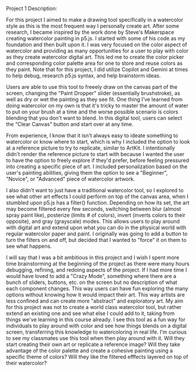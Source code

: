 Project 1 Description:

For this project I aimed to make a drawing tool specifically in a watercolor style as this is the most frequent way I personally create art. 
After some research, I became inspired by the work done by Steve's Makerspace creating watercolor painting in p5.js. I started with some of his 
code as my foundation and then built upon it. I was very focused on the color aspect of watercolor and providing as many opportunities for a 
user to play with color as they create watercolor digital art. This led me to create the color picker and corresponding color palette area for
one to store and reuse colors as they paint. Note that for this project, I did utilize Copilot and Gemini at times to help debug, research p5.js 
syntax, and help brainstorm ideas. 

Users are able to use this tool to freeely draw on the canvas part of the screen, changing the "Paint Dropper"
slider (essentially brushstroke), as well as dry or wet the painting as they see fit. One thing I've learned from doing watercolor on my own is that
it's tricky to master the amount of water to put on your brush at a time and the worse possible scenario is colors blending that you don't want to 
blend. In this digital tool, users can select the "Clear Canvas" button and start over at any time.

From experience, I know that it isn't always easy to ideate something to watercolor or know where to start, which is why I included the option
to look at a reference picture to try to replicate, similar to ArtKit. I intentionally didn't render the reference picture to start with 
because I wanted the user to have the option to freely explore if they'd prefer, before feeling pressured into creating a specific piece of art.
I included personalization based on the user's painting abilities, giving them the option to see a "Beginner", "Novice", or "Advanced" piece of 
watercolor artwork.

I also didn't want to just have a traditional watercolor tool, so I explored to see what other art effects I could perform on top of the canvas
area, when I stumbled upon p5.js has a filter() function. Depending on how its set, the art may become filtered every few seconds, switching 
between blur (almost spray paint like), posterize (limits # of colors), invert (inverts colors to their opposite), and gray (grayscale) modes.
This allows users to play around with digital art and extend upon what you can do in the physical world with regular watercolor paper and paint.
I originally was going to add a button to turn the filters on and off, but decided that I wanted to "force" it on them to see what happens.

I will say that I was a bit ambitious in this project and I wish I spent more time brainstorming at the beginning of the project as there 
were many hours debugging, refining, and redoing aspects of the project. If I had more time I would have loved to add a "Crazy Mode", something
where there are a bunch of sliders, buttons, etc. on the screen but no description of what each component changes. This way users can have fun
exploring the many options without knowing how it would impact their art. This way artists are less confined and can create more "abstract" and 
exploratory art. My aim for this project was not to create a world class watercolor tool, but rather extend an existing one and see what else I 
could add to it, taking from things we've learning in this course already. I see this tool as a fun way for individuals to play around with 
color and see how things blends on a digital screen, transferring this knowledge to watercoloring in real life. I'm curious to see my classmates
use this tool when then play around with it. Will they start creating their own art or replicate a reference image? Will they take advantage of the 
color palette and create a cohesive painting using a specific theme of colors? Will they like the filtered efffects layered on top of their watercolor?
